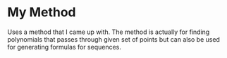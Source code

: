 # My Method

Uses a method that I came up with. The method is actually for finding polynomials that passes through given set of points but can also be used for generating formulas for sequences.
